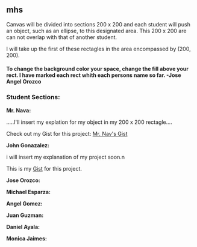 ## mhs
Canvas will be divided into sections 200 x 200 and each student will push an object, such as an ellipse, to this designated area. This 200 x 200 are can not overlap with that of another student. 

I will take up the first of these rectagles in the area encompassed by (200, 200).
#### To change the background color your space, change the fill above your rect. I have marked each rect whith each persons name so far. -Jose Angel Orozco

### Student Sections:

**Mr. Nava:**

.....I'll insert my explation for my object in my 200 x 200 rectagle....

Check out my Gist for this project: [Mr. Nav's Gist](https://gist.github.com/aurelianonava/23b14a98f340ab4a8408b6247e5226e3 "Mr. Nava's Gist")


**John Gonazalez:**

i will insert my explanation of my project soon.n 

This is my [Gist](https://gist.github.com/Outrights/d5630b45f76d889d6c763946b2bfed29 "Gist") for this project.


**Jose Orozco:**



**Michael Esparza:**



**Angel Gomez:**



**Juan Guzman:**



**Daniel Ayala:**



**Monica Jaimes:**
